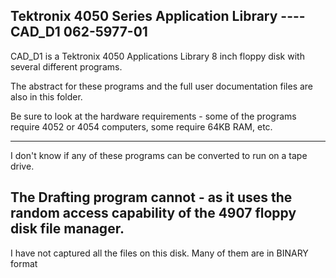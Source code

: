 Tektronix 4050 Series Application Library ---- CAD_D1 062-5977-01
----

CAD_D1 is a Tektronix 4050 Applications Library 8 inch floppy disk with several different programs.

The abstract for these programs and the full user documentation files are also in this folder.

Be sure to look at the hardware requirements - some of the programs require 4052 or 4054 computers, some require 64KB RAM, etc.

-------------
I don't know if any of these programs can be converted to run on a tape drive.

The Drafting program cannot - as it uses the random access capability of the 4907 floppy disk file manager.
----------------
I have not captured all the files on this disk.
Many of them are in BINARY format
